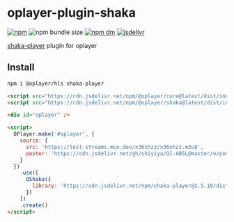 # oplayer-plugin-shaka

[![npm](https://img.shields.io/npm/v/@oplayer/shaka?style=flat-square&label=@oplayer/shaka)](https://www.npmjs.com/package/@oplayer/shaka)
![npm bundle size](https://img.shields.io/bundlephobia/minzip/@oplayer/shaka?style=flat-square)
[![npm dm](https://img.shields.io/npm/dm/@oplayer/shaka?style=flat-square)](https://www.npmjs.com/package/@oplayer/shaka)
[![jsdelivr](https://data.jsdelivr.com/v1/package/npm/@oplayer/shaka/badge)](https://www.jsdelivr.com/package/npm/@oplayer/shaka)

[shaka-player](https://github.com/shaka-project/shaka-player) plugin for oplayer

## Install

```bash
npm i @oplayer/hls shaka-player
```

```html
<script src="https://cdn.jsdelivr.net/npm/@oplayer/core@latest/dist/index.min.js"></script>
<script src="https://cdn.jsdelivr.net/npm/@oplayer/shaka@latest/dist/index.min.js"></script>

<div id="oplayer" />

<script>
  OPlayer.make('#oplayer', {
    source: {
      src: 'https://test-streams.mux.dev/x36xhzz/x36xhzz.m3u8',
      poster: 'https://cdn.jsdelivr.net/gh/shiyiya/QI-ABSL@master/o/poster.png'
    }
  })
    .use([
      OShaka({
        library: 'https://cdn.jsdelivr.net/npm/shaka-player@2.5.10/dist/shaka-player.compiled.min.js'
      })
    ])
    .create()
</script>
```
